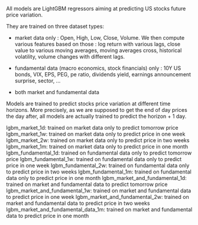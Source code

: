 All models are LightGBM regressors aiming at predicting US stocks future price variation.

They are trained on three dataset types: 

- market data only : Open, High, Low, Close, Volume.
We then compute various features based on those : log return with various lags, close value to various moving averages, moving averages cross, historical volatility, volume changes with different lags.

- fundamental data (macro economics, stock financials) only : 10Y US bonds, VIX, EPS, PEG, pe ratio, dividends yield, earnings announcement surprise, sector, ... 

- both market and fundamental data

Models are trained to predict stocks price variation at different time horizons. More precisely, as we are supposed to get the end of day prices the day after, all models are actually trained to predict the horizon + 1 day.

lgbm_market_1d: trained on market data only to predict tomorrow price
lgbm_market_1w: trained on market data only to predict price in one week
lgbm_market_2w: trained on market data only to predict price in two weeks
lgbm_market_1m: trained on market data only to predict price in one month
lgbm_fundamental_1d: trained on fundamental data only to predict tomorrow price
lgbm_fundamental_1w: trained on fundamental data only to predict price in one week
lgbm_fundamental_2w: trained on fundamental data only to predict price in two weeks
lgbm_fundamental_1m: trained on fundamental data only to predict price in one month
lgbm_market_and_fundamental_1d: trained on market and fundamental data to predict tomorrow price
lgbm_market_and_fundamental_1w: trained on market and fundamental data to predict price in one week
lgbm_market_and_fundamental_2w: trained on market and fundamental data to predict price in two weeks
lgbm_market_and_fundamental_data_1m: trained on market and fundamental data to predict price in one month
